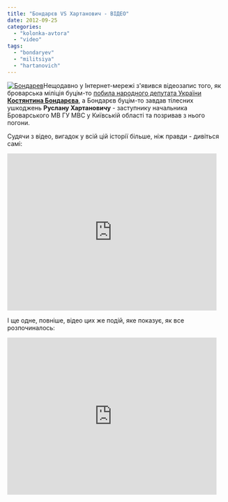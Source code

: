 ```yaml
---
title: "Бондарєв VS Хартанович - ВІДЕО"
date: 2012-09-25
categories: 
  - "kolonka-avtora"
  - "video"
tags: 
  - "bondaryev"
  - "militsiya"
  - "hartanovich"
---
```


[![](https://mpz.brovary.org/wp-content/uploads/2012/09/Bondarev.jpg "Бондарев")](https://mpz.brovary.org/wp-content/uploads/2012/09/Bondarev.jpg)Нещодавно у Інтернет-мережі з'явився відеозапис того, як броварська міліція буцім-то [побила народного депутата України **Костянтина Бондарєва**](https://mpz.brovary.org/ukrayinska-pravda-u-brovarah-militsiya-pobila-deputata-batkivshhini/ "Українська Правда: У Броварах міліція побила народного депутата “Батьківщини”"), а Бондарєв буцім-то завдав тілесних ушкоджень **Руслану Хартановичу** - заступнику начальника Броварського МВ ГУ МВС у Київській області та позривав з нього погони.

Судячи з відео, вигадок у всій цій історії більше, ніж правди - дивіться самі:

<iframe src="http://www.youtube.com/embed/yE3QhjiW5vE" frameborder="0" width="480" height="360"></iframe>

І ще одне, повніше, відео цих же подій, яке показує, як все розпочиналось:

<iframe src="http://www.youtube.com/embed/DxN_JsxUXeI" frameborder="0" width="480" height="360"></iframe>
